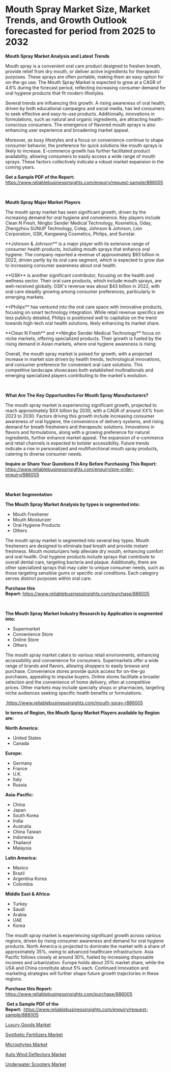<p><h1>Mouth Spray Market Size, Market Trends, and Growth Outlook forecasted for period from 2025 to 2032</h1></p><p><strong>Mouth Spray Market Analysis and Latest Trends</strong></p>
<p><p>Mouth spray is a convenient oral care product designed to freshen breath, provide relief from dry mouth, or deliver active ingredients for therapeutic purposes. These sprays are often portable, making them an easy option for on-the-go use. The Mouth Spray Market is expected to grow at a CAGR of 4.6% during the forecast period, reflecting increasing consumer demand for oral hygiene products that fit modern lifestyles.</p><p>Several trends are influencing this growth. A rising awareness of oral health, driven by both educational campaigns and social media, has led consumers to seek effective and easy-to-use products. Additionally, innovations in formulations, such as natural and organic ingredients, are attracting health-conscious consumers. The emergence of flavored mouth sprays is also enhancing user experience and broadening market appeal.</p><p>Moreover, as busy lifestyles and a focus on convenience continue to shape consumer behavior, the preference for quick solutions like mouth sprays is likely to increase. E-commerce growth has further facilitated product availability, allowing consumers to easily access a wide range of mouth sprays. These factors collectively indicate a robust market expansion in the coming years.</p></p>
<p><strong>Get a Sample PDF of the Report:&nbsp;</strong> <a href="https://www.reliablebusinessinsights.com/enquiry/request-sample/886005?utm_campaign=2127&utm_medium=2&utm_source=Github&utm_content=ia&utm_term=06022025&utm_id=mouth-spray">https://www.reliablebusinessinsights.com/enquiry/request-sample/886005</a></p>
<p>&nbsp;</p>
<p><strong>Mouth Spray Major Market Players</strong></p>
<p><p>The mouth spray market has seen significant growth, driven by the increasing demand for oral hygiene and convenience. Key players include Clean N Fresh, Ningbo Sender Medical Technology, Kosmetica, Oday, Zhengzhou SUNUP Technology, Colep, Johnson & Johnson, Lion Corporation, GSK, Kangwang Cosmetics, Philips, and Sunstar.</p><p>**Johnson & Johnson** is a major player with its extensive range of consumer health products, including mouth sprays that enhance oral hygiene. The company reported a revenue of approximately $93 billion in 2022, driven partly by its oral care segment, which is expected to grow due to increasing consumer awareness about oral health.</p><p>**GSK** is another significant contributor, focusing on the health and wellness sector. Their oral care products, which include mouth sprays, are well-received globally. GSK's revenue was about $43 billion in 2022, with oral care steadily growing among consumer preferences, particularly in emerging markets.</p><p>**Philips** has ventured into the oral care space with innovative products, focusing on smart technology integration. While retail revenue specifics are less publicly detailed, Philips is positioned well to capitalize on the trend towards high-tech oral health solutions, likely enhancing its market share.</p><p>**Clean N Fresh** and **Ningbo Sender Medical Technology** focus on niche markets, offering specialized products. Their growth is fueled by the rising demand in Asian markets, where oral hygiene awareness is rising.</p><p>Overall, the mouth spray market is poised for growth, with a projected increase in market size driven by health trends, technological innovations, and consumer preference for convenient oral care solutions. This competitive landscape showcases both established multinationals and emerging specialized players contributing to the market's evolution.</p></p>
<p>&nbsp;</p>
<p><strong>What Are The Key Opportunities For Mouth Spray Manufacturers?</strong></p>
<p><p>The mouth spray market is experiencing significant growth, projected to reach approximately $XX billion by 2030, with a CAGR of around XX% from 2023 to 2030. Factors driving this growth include increasing consumer awareness of oral hygiene, the convenience of delivery systems, and rising demand for breath fresheners and therapeutic solutions. Innovations in flavors and formulations, along with a growing preference for natural ingredients, further enhance market appeal. The expansion of e-commerce and retail channels is expected to bolster accessibility. Future trends indicate a rise in personalized and multifunctional mouth spray products, catering to diverse consumer needs.</p></p>
<p><strong>Inquire or Share Your Questions If Any Before Purchasing This Report:</strong> <a href="https://www.reliablebusinessinsights.com/enquiry/pre-order-enquiry/886005?utm_campaign=2127&utm_medium=2&utm_source=Github&utm_content=ia&utm_term=06022025&utm_id=mouth-spray">https://www.reliablebusinessinsights.com/enquiry/pre-order-enquiry/886005</a></p>
<p>&nbsp;</p>
<p><strong>Market Segmentation</strong></p>
<p><strong>The Mouth Spray Market Analysis by types is segmented into:</strong></p>
<p><ul><li>Mouth Freshener</li><li>Mouth Moisturizer</li><li>Oral Hygiene Products</li><li>Others</li></ul></p>
<p><p>The mouth spray market is segmented into several key types. Mouth fresheners are designed to eliminate bad breath and provide instant freshness. Mouth moisturizers help alleviate dry mouth, enhancing comfort and oral health. Oral hygiene products include sprays that contribute to overall dental care, targeting bacteria and plaque. Additionally, there are other specialized sprays that may cater to unique consumer needs, such as those targeting sensitive gums or specific oral conditions. Each category serves distinct purposes within oral care.</p></p>
<p><strong>Purchase this Report:&nbsp;</strong><a href="https://www.reliablebusinessinsights.com/purchase/886005?utm_campaign=2127&utm_medium=2&utm_source=Github&utm_content=ia&utm_term=06022025&utm_id=mouth-spray">https://www.reliablebusinessinsights.com/purchase/886005</a></p>
<p>&nbsp;</p>
<p><strong>The Mouth Spray Market Industry Research by Application is segmented into:</strong></p>
<p><ul><li>Supermarket</li><li>Convenience Store</li><li>Online Store</li><li>Others</li></ul></p>
<p><p>The mouth spray market caters to various retail environments, enhancing accessibility and convenience for consumers. Supermarkets offer a wide range of brands and flavors, allowing shoppers to easily browse and purchase. Convenience stores provide quick access for on-the-go purchases, appealing to impulse buyers. Online stores facilitate a broader selection and the convenience of home delivery, often at competitive prices. Other markets may include specialty shops or pharmacies, targeting niche audiences seeking specific health benefits or formulations.</p></p>
<p><a href="https://www.reliablebusinessinsights.com/mouth-spray-r886005?utm_campaign=2127&utm_medium=2&utm_source=Github&utm_content=ia&utm_term=06022025&utm_id=mouth-spray">&nbsp;https://www.reliablebusinessinsights.com/mouth-spray-r886005</a></p>
<p><strong>In terms of Region, the Mouth Spray Market Players available by Region are:</strong></p>
<p>
    <p> <strong> North America: </strong>
        <ul>
            <li>United States</li>
            <li>Canada</li>
        </ul>
        </p> 
    <p> <strong> Europe: </strong>
        <ul>
            <li>Germany</li>
            <li>France</li>
            <li>U.K.</li>
            <li>Italy</li>
            <li>Russia</li>
        </ul>
        </p> 
    <p> <strong> Asia-Pacific: </strong>
        <ul>
            <li>China</li>
            <li>Japan</li>
            <li>South Korea</li>
            <li>India</li>
            <li>Australia</li>
            <li>China Taiwan</li>
            <li>Indonesia</li>
            <li>Thailand</li>
            <li>Malaysia</li>
        </ul>
        </p> 
    <p> <strong> Latin America: </strong>
        <ul>
            <li>Mexico</li>
            <li>Brazil</li>
            <li>Argentina Korea</li>
            <li>Colombia</li>
        </ul>
        </p> 
    <p> <strong> Middle East & Africa: </strong>
        <ul>
            <li>Turkey</li>
            <li>Saudi</li>
            <li>Arabia</li>
            <li>UAE</li>
            <li>Korea</li>
        </ul>
    </p>
    </p>
<p><p>The mouth spray market is experiencing significant growth across various regions, driven by rising consumer awareness and demand for oral hygiene products. North America is projected to dominate the market with a share of approximately 35%, owing to advanced healthcare infrastructure. Asia Pacific follows closely at around 30%, fueled by increasing disposable incomes and urbanization. Europe holds about 25% market share, while the USA and China constitute about 5% each. Continued innovation and marketing strategies will further shape future growth trajectories in these regions.</p></p>
<p><strong>Purchase this Report: </strong><a href="https://www.reliablebusinessinsights.com/purchase/886005?utm_campaign=2127&utm_medium=2&utm_source=Github&utm_content=ia&utm_term=06022025&utm_id=mouth-spray">https://www.reliablebusinessinsights.com/purchase/886005</a></p>
<p>&nbsp;<strong>Get a Sample PDF of the Report:&nbsp;&nbsp;</strong><a href="https://www.reliablebusinessinsights.com/enquiry/request-sample/886005?utm_campaign=2127&utm_medium=2&utm_source=Github&utm_content=ia&utm_term=06022025&utm_id=mouth-spray">https://www.reliablebusinessinsights.com/enquiry/request-sample/886005</a></p>
<p><strong></strong></p>
<p><p><a href="https://github.com/seanmcma708/Market-Research-Report-List-1/blob/main/luxury-goods-market.md?utm_campaign=2127&utm_medium=2&utm_source=Github&utm_content=ia&utm_term=06022025&utm_id=mouth-spray">Luxury Goods Market</a></p><p><a href="https://www.linkedin.com/pulse/exploring-potential-synthetic-fertilizers-marketthe-upcoming-kk32e?utm_campaign=2127&utm_medium=2&utm_source=Github&utm_content=ia&utm_term=06022025&utm_id=mouth-spray">Synthetic Fertilizers Market</a></p><p><a href="https://www.linkedin.com/pulse/current-state-microphytes-market-size-trends-projected-cagr-wjz7e?utm_campaign=2127&utm_medium=2&utm_source=Github&utm_content=ia&utm_term=06022025&utm_id=mouth-spray">Microphytes Market</a></p><p><a href="https://www.linkedin.com/pulse/auto-wind-deflectors-market-size-grow-116-cagr-from-2025-ab7ef?utm_campaign=2127&utm_medium=2&utm_source=Github&utm_content=ia&utm_term=06022025&utm_id=mouth-spray">Auto Wind Deflectors Market</a></p><p><a href="https://www.linkedin.com/pulse/underwater-scooters-market-size-analysis-quantitative-fwzef?utm_campaign=2127&utm_medium=2&utm_source=Github&utm_content=ia&utm_term=06022025&utm_id=mouth-spray">Underwater Scooters Market</a></p></p>